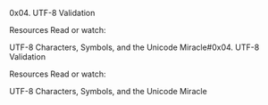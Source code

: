 0x04. UTF-8 Validation

Resources
Read or watch:

UTF-8
Characters, Symbols, and the Unicode Miracle#0x04. UTF-8 Validation

Resources
Read or watch:

UTF-8
Characters, Symbols, and the Unicode Miracle
